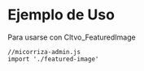 # Ejemplo de Uso

Para usarse con Cltvo_FeaturedImage

```
//micorriza-admin.js
import './featured-image'
```